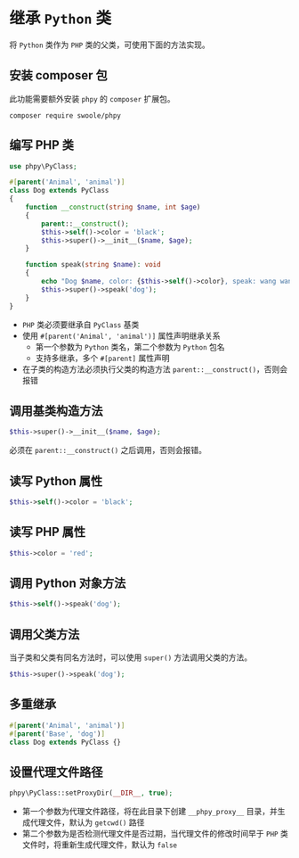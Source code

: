 # 继承 `Python` 类
 
将 `Python` 类作为 `PHP` 类的父类，可使用下面的方法实现。

## 安装 composer 包

此功能需要额外安装 `phpy` 的 `composer` 扩展包。

```shell
composer require swoole/phpy
```

## 编写 PHP 类
```php
use phpy\PyClass;

#[parent('Animal', 'animal')]
class Dog extends PyClass
{
    function __construct(string $name, int $age)
    {
        parent::__construct();
        $this->self()->color = 'black';
        $this->super()->__init__($name, $age);
    }

    function speak(string $name): void
    {
        echo "Dog $name, color: {$this->self()->color}, speak: wang wang wang\n";
        $this->super()->speak('dog');
    }
}
```

- `PHP` 类必须要继承自 `PyClass` 基类
- 使用 `#[parent('Animal', 'animal')]` 属性声明继承关系
  - 第一个参数为 `Python` 类名，第二个参数为 `Python` 包名
  - 支持多继承，多个 `#[parent]` 属性声明
- 在子类的构造方法必须执行父类的构造方法 `parent::__construct()`，否则会报错

## 调用基类构造方法
```php
$this->super()->__init__($name, $age);
```

必须在 `parent::__construct()` 之后调用，否则会报错。

## 读写 Python 属性
```php
$this->self()->color = 'black';
```

## 读写 PHP 属性
```php
$this->color = 'red';
```

## 调用 Python 对象方法
```php
$this->self()->speak('dog');
```

## 调用父类方法

当子类和父类有同名方法时，可以使用 `super()` 方法调用父类的方法。

```php
$this->super()->speak('dog');
```

## 多重继承

```php
#[parent('Animal', 'animal')]
#[parent('Base', 'dog')]
class Dog extends PyClass {}
```

## 设置代理文件路径
```php
phpy\PyClass::setProxyDir(__DIR__, true);
```

- 第一个参数为代理文件路径，将在此目录下创建 `__phpy_proxy__` 目录，并生成代理文件，默认为 `getcwd()` 路径
- 第二个参数为是否检测代理文件是否过期，当代理文件的修改时间早于 `PHP` 类文件时，将重新生成代理文件，默认为 `false`
